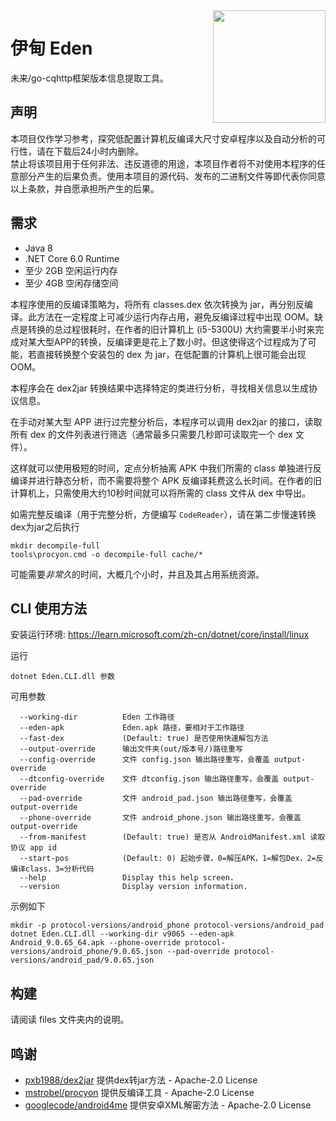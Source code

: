<img align="right" src="docs/eden.png" width="180"/>

# 伊甸 Eden

未来/go-cqhttp框架版本信息提取工具。

## 声明

本项目仅作学习参考，探究低配置计算机反编译大尺寸安卓程序以及自动分析的可行性，请在下载后24小时内删除。  
禁止将该项目用于任何非法、违反道德的用途，本项目作者将不对使用本程序的任意部分产生的后果负责。使用本项目的源代码、发布的二进制文件等即代表你同意以上条款，并自愿承担所产生的后果。

## 需求

* Java 8
* .NET Core 6.0 Runtime
* 至少 2GB 空闲运行内存
* 至少 4GB 空闲存储空间

本程序使用的反编译策略为，将所有 classes.dex 依次转换为 jar，再分别反编译。此方法在一定程度上可减少运行内存占用，避免反编译过程中出现 OOM。缺点是转换的总过程很耗时，在作者的旧计算机上 (i5-5300U) 大约需要半小时来完成对某大型APP的转换，反编译更是花上了数小时。但这使得这个过程成为了可能，若直接转换整个安装包的 dex 为 jar，在低配置的计算机上很可能会出现 OOM。

本程序会在 dex2jar 转换结果中选择特定的类进行分析，寻找相关信息以生成协议信息。

在手动对某大型 APP 进行过完整分析后，本程序可以调用 dex2jar 的接口，读取所有 dex 的文件列表进行筛选（通常最多只需要几秒即可读取完一个 dex 文件）。

这样就可以使用极短的时间，定点分析抽离 APK 中我们所需的 class 单独进行反编译并进行静态分析，而不需要将整个 APK 反编译耗费这么长时间。在作者的旧计算机上，只需使用大约10秒时间就可以将所需的 class 文件从 dex 中导出。

如需完整反编译（用于完整分析，方便编写 `CodeReader`），请在第二步慢速转换dex为jar之后执行
```shell
mkdir decompile-full
tools\procyon.cmd -o decompile-full cache/*
```
可能需要*非常久*的时间，大概几个小时，并且及其占用系统资源。

## CLI 使用方法

安装运行环境: https://learn.microsoft.com/zh-cn/dotnet/core/install/linux

运行
```shell
dotnet Eden.CLI.dll 参数
```
可用参数
```shell
  --working-dir          Eden 工作路径
  --eden-apk             Eden.apk 路径，要相对于工作路径
  --fast-dex             (Default: true) 是否使用快速解包方法
  --output-override      输出文件夹(out/版本号/)路径重写
  --config-override      文件 config.json 输出路径重写，会覆盖 output-override
  --dtconfig-override    文件 dtconfig.json 输出路径重写，会覆盖 output-override
  --pad-override         文件 android_pad.json 输出路径重写，会覆盖 output-override
  --phone-override       文件 android_phone.json 输出路径重写，会覆盖 output-override
  --from-manifest        (Default: true) 是否从 AndroidManifest.xml 读取协议 app id
  --start-pos            (Default: 0) 起始步骤，0=解压APK，1=解包Dex，2=反编译class，3=分析代码
  --help                 Display this help screen.
  --version              Display version information.
```
示例如下
```shell
mkdir -p protocol-versions/android_phone protocol-versions/android_pad
dotnet Eden.CLI.dll --working-dir v9065 --eden-apk Android_9.0.65_64.apk --phone-override protocol-versions/android_phone/9.0.65.json --pad-override protocol-versions/android_pad/9.0.65.json
```

## 构建

请阅读 files 文件夹内的说明。

## 鸣谢

* [pxb1988/dex2jar](https://github.com/pxb1988/dex2jar) 提供dex转jar方法 - Apache-2.0 License
* [mstrobel/procyon](https://github.com/mstrobel/procyon) 提供反编译工具 - Apache-2.0 License
* [googlecode/android4me](https://code.google.com/archive/p/android4me) 提供安卓XML解密方法 - Apache-2.0 License
